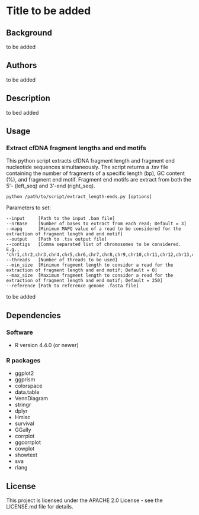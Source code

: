 # Title to be added

## Background
to be added

## Authors
to be added

## Description
to bed added

## Usage
### Extract cfDNA fragment lengths and end motifs
This python script extracts cfDNA fragment length and fragment end nucleotide sequences simultaneously. The script returns a .tsv file containing the number of fragments of a specific length (bp), GC content (%), and fragment end motif. Fragment end motifs are extract from both the 5'- (left_seq) and 3'-end (right_seq).
```
python /path/to/script/extract_length-ends.py [options]
```
Parameters to set:
```
--input     [Path to the input .bam file]
--nrBase    [Number of bases to extract from each read; Default = 3]
--mapq      [Minimum MAPQ value of a read to be considered for the extraction of fragment length and end motif]
--output    [Path to .tsv output file]
--contigs   [Comma separated list of chromosomes to be considered. E.g., 'chr1,chr2,chr3,chr4,chr5,chr6,chr7,chr8,chr9,chr10,chr11,chr12,chr13,chr14,chr15,chr16,chr17,chr18,chr19,chr20,chr21,chr22']
--threads   [Number of threads to be used]
--min_size  [Minimum fragment length to consider a read for the extraction of fragment length and end motif; Default = 0]
--max_size  [Maximum fragment length to consider a read for the extraction of fragment length and end motif; Default = 250]
--reference [Path to reference genome .fasta file]
```


to be added

## Dependencies
### Software
- R version 4.4.0 (or newer)

### R packages
- ggplot2
- ggprism
- colorspace
- data.table
- VennDiagram
- stringr
- dplyr
- Hmisc
- survival
- GGally
- corrplot
- ggcorrplot
- cowplot
- showtext
- sva
- rlang


## License
This project is licensed under the APACHE 2.0 License - see the LICENSE.md file for details.
